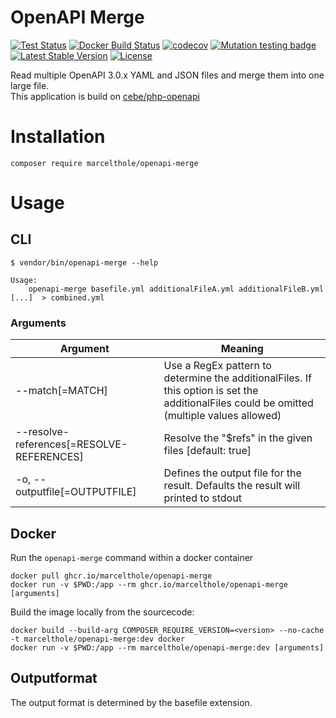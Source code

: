 # OpenAPI Merge


[![Test Status](https://github.com/marcelthole/openapi-merge/workflows/Tests/badge.svg)](https://github.com/marcelthole/openapi-merge/actions)
[![Docker Build Status](https://github.com/marcelthole/openapi-merge/workflows/Docker-Build/badge.svg)](https://github.com/marcelthole/openapi-merge/actions)
[![codecov](https://codecov.io/gh/marcelthole/openapi-merge/branch/main/graph/badge.svg?token=dffVbhqxvg)](https://codecov.io/gh/marcelthole/openapi-merge)
[![Mutation testing badge](https://img.shields.io/endpoint?style=flat&url=https%3A%2F%2Fbadge-api.stryker-mutator.io%2Fgithub.com%2Fmarcelthole%2Fopenapi-merge%2Fmain)](https://dashboard.stryker-mutator.io/reports/github.com/marcelthole/openapi-merge/main)
[![Latest Stable Version](https://poser.pugx.org/marcelthole/openapi-merge/v)](//packagist.org/packages/marcelthole/openapi-merge)
[![License](https://poser.pugx.org/marcelthole/openapi-merge/license)](//packagist.org/packages/marcelthole/openapi-merge)


Read multiple OpenAPI 3.0.x YAML and JSON files and merge them into one large file.  
This application is build on [cebe/php-openapi](https://github.com/cebe/php-openapi) 

# Installation
```
composer require marcelthole/openapi-merge
```

# Usage
## CLI
```
$ vendor/bin/openapi-merge --help

Usage:
    openapi-merge basefile.yml additionalFileA.yml additionalFileB.yml [...]  > combined.yml

```

### Arguments
| Argument | Meaning |
| --- | ---  |
| --match[=MATCH] | Use a RegEx pattern to determine the additionalFiles. If this option is set the additionalFiles could be omitted (multiple values allowed) |
| --resolve-references[=RESOLVE-REFERENCES] | Resolve the "$refs" in the given files [default: true] |
| -o, --outputfile[=OUTPUTFILE] | Defines the output file for the result. Defaults the result will printed to stdout |


## Docker
Run the `openapi-merge` command within a docker container
```
docker pull ghcr.io/marcelthole/openapi-merge
docker run -v $PWD:/app --rm ghcr.io/marcelthole/openapi-merge [arguments]
```

Build the image locally from the sourcecode:
```
docker build --build-arg COMPOSER_REQUIRE_VERSION=<version> --no-cache -t marcelthole/openapi-merge:dev docker
docker run -v $PWD:/app --rm marcelthole/openapi-merge:dev [arguments]
```

## Outputformat
The output format is determined by the basefile extension.
